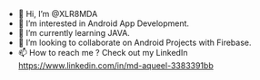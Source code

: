 - 👋 Hi, I’m @XLR8MDA
- 👀 I’m interested in Android App Development.
- 🌱 I’m currently learning JAVA.
- 💞️ I’m looking to collaborate on Android Projects with Firebase.
- 📫 How to reach me ? Check out my LinkedIn
https://www.linkedin.com/in/md-aqueel-3383391bb

<!---
XLR8MDA/XLR8MDA is a ✨ special ✨ repository because its `README.md` (this file) appears on your GitHub profile.
You can click the Preview link to take a look at your changes.
--->
